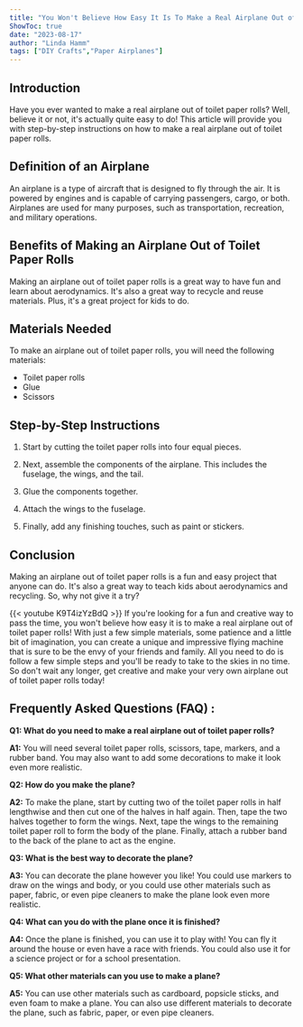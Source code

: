 ```yaml
---
title: "You Won't Believe How Easy It Is To Make a Real Airplane Out of Toilet Paper Rolls!"
ShowToc: true 
date: "2023-08-17"
author: "Linda Hamm" 
tags: ["DIY Crafts","Paper Airplanes"]
---
```

## Introduction

Have you ever wanted to make a real airplane out of toilet paper rolls? Well, believe it or not, it's actually quite easy to do! This article will provide you with step-by-step instructions on how to make a real airplane out of toilet paper rolls.

## Definition of an Airplane

An airplane is a type of aircraft that is designed to fly through the air. It is powered by engines and is capable of carrying passengers, cargo, or both. Airplanes are used for many purposes, such as transportation, recreation, and military operations.

## Benefits of Making an Airplane Out of Toilet Paper Rolls

Making an airplane out of toilet paper rolls is a great way to have fun and learn about aerodynamics. It's also a great way to recycle and reuse materials. Plus, it's a great project for kids to do.

## Materials Needed

To make an airplane out of toilet paper rolls, you will need the following materials:

- Toilet paper rolls
- Glue
- Scissors

## Step-by-Step Instructions

1. Start by cutting the toilet paper rolls into four equal pieces.

2. Next, assemble the components of the airplane. This includes the fuselage, the wings, and the tail.

3. Glue the components together.

4. Attach the wings to the fuselage.

5. Finally, add any finishing touches, such as paint or stickers.

## Conclusion

Making an airplane out of toilet paper rolls is a fun and easy project that anyone can do. It's also a great way to teach kids about aerodynamics and recycling. So, why not give it a try?

{{< youtube K9T4izYzBdQ >}} 
If you're looking for a fun and creative way to pass the time, you won't believe how easy it is to make a real airplane out of toilet paper rolls! With just a few simple materials, some patience and a little bit of imagination, you can create a unique and impressive flying machine that is sure to be the envy of your friends and family. All you need to do is follow a few simple steps and you'll be ready to take to the skies in no time. So don't wait any longer, get creative and make your very own airplane out of toilet paper rolls today!

## Frequently Asked Questions (FAQ) :
**Q1: What do you need to make a real airplane out of toilet paper rolls?**

**A1:** You will need several toilet paper rolls, scissors, tape, markers, and a rubber band. You may also want to add some decorations to make it look even more realistic. 

**Q2: How do you make the plane?**

**A2:** To make the plane, start by cutting two of the toilet paper rolls in half lengthwise and then cut one of the halves in half again. Then, tape the two halves together to form the wings. Next, tape the wings to the remaining toilet paper roll to form the body of the plane. Finally, attach a rubber band to the back of the plane to act as the engine. 

**Q3: What is the best way to decorate the plane?**

**A3:** You can decorate the plane however you like! You could use markers to draw on the wings and body, or you could use other materials such as paper, fabric, or even pipe cleaners to make the plane look even more realistic. 

**Q4: What can you do with the plane once it is finished?**

**A4:** Once the plane is finished, you can use it to play with! You can fly it around the house or even have a race with friends. You could also use it for a science project or for a school presentation. 

**Q5: What other materials can you use to make a plane?**

**A5:** You can use other materials such as cardboard, popsicle sticks, and even foam to make a plane. You can also use different materials to decorate the plane, such as fabric, paper, or even pipe cleaners.





